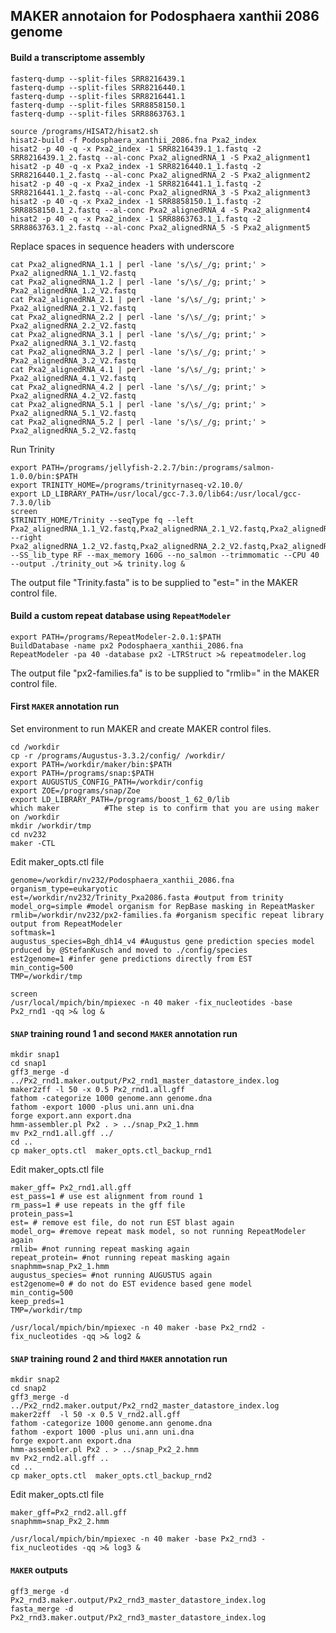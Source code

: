 ## MAKER annotaion for Podosphaera xanthii 2086 genome 

#### Build a transcriptome assembly

```ShellSession
fasterq-dump --split-files SRR8216439.1
fasterq-dump --split-files SRR8216440.1
fasterq-dump --split-files SRR8216441.1
fasterq-dump --split-files SRR8858150.1
fasterq-dump --split-files SRR8863763.1

source /programs/HISAT2/hisat2.sh
hisat2-build -f Podosphaera_xanthii_2086.fna Pxa2_index
hisat2 -p 40 -q -x Pxa2_index -1 SRR8216439.1_1.fastq -2 SRR8216439.1_2.fastq --al-conc Pxa2_alignedRNA_1 -S Pxa2_alignment1
hisat2 -p 40 -q -x Pxa2_index -1 SRR8216440.1_1.fastq -2 SRR8216440.1_2.fastq --al-conc Pxa2_alignedRNA_2 -S Pxa2_alignment2
hisat2 -p 40 -q -x Pxa2_index -1 SRR8216441.1_1.fastq -2 SRR8216441.1_2.fastq --al-conc Pxa2_alignedRNA_3 -S Pxa2_alignment3
hisat2 -p 40 -q -x Pxa2_index -1 SRR8858150.1_1.fastq -2 SRR8858150.1_2.fastq --al-conc Pxa2_alignedRNA_4 -S Pxa2_alignment4
hisat2 -p 40 -q -x Pxa2_index -1 SRR8863763.1_1.fastq -2 SRR8863763.1_2.fastq --al-conc Pxa2_alignedRNA_5 -S Pxa2_alignment5
```

Replace spaces in sequence headers with underscore
```ShellSession
cat Pxa2_alignedRNA_1.1 | perl -lane 's/\s/_/g; print;' > Pxa2_alignedRNA_1.1_V2.fastq
cat Pxa2_alignedRNA_1.2 | perl -lane 's/\s/_/g; print;' > Pxa2_alignedRNA_1.2_V2.fastq
cat Pxa2_alignedRNA_2.1 | perl -lane 's/\s/_/g; print;' > Pxa2_alignedRNA_2.1_V2.fastq
cat Pxa2_alignedRNA_2.2 | perl -lane 's/\s/_/g; print;' > Pxa2_alignedRNA_2.2_V2.fastq
cat Pxa2_alignedRNA_3.1 | perl -lane 's/\s/_/g; print;' > Pxa2_alignedRNA_3.1_V2.fastq
cat Pxa2_alignedRNA_3.2 | perl -lane 's/\s/_/g; print;' > Pxa2_alignedRNA_3.2_V2.fastq
cat Pxa2_alignedRNA_4.1 | perl -lane 's/\s/_/g; print;' > Pxa2_alignedRNA_4.1_V2.fastq
cat Pxa2_alignedRNA_4.2 | perl -lane 's/\s/_/g; print;' > Pxa2_alignedRNA_4.2_V2.fastq
cat Pxa2_alignedRNA_5.1 | perl -lane 's/\s/_/g; print;' > Pxa2_alignedRNA_5.1_V2.fastq
cat Pxa2_alignedRNA_5.2 | perl -lane 's/\s/_/g; print;' > Pxa2_alignedRNA_5.2_V2.fastq
```

Run Trinity
```ShellSession 
export PATH=/programs/jellyfish-2.2.7/bin:/programs/salmon-1.0.0/bin:$PATH
export TRINITY_HOME=/programs/trinityrnaseq-v2.10.0/
export LD_LIBRARY_PATH=/usr/local/gcc-7.3.0/lib64:/usr/local/gcc-7.3.0/lib 
screen
$TRINITY_HOME/Trinity --seqType fq --left Pxa2_alignedRNA_1.1_V2.fastq,Pxa2_alignedRNA_2.1_V2.fastq,Pxa2_alignedRNA_3.1_V2.fastq,Pxa2_alignedRNA_4.1_V2.fastq,Pxa2_alignedRNA_5.1_V2.fastq --right Pxa2_alignedRNA_1.2_V2.fastq,Pxa2_alignedRNA_2.2_V2.fastq,Pxa2_alignedRNA_3.2_V2.fastq,Pxa2_alignedRNA_4.2_V2.fastq,Pxa2_alignedRNA_5.2_V2.fastq --SS_lib_type RF --max_memory 160G --no_salmon --trimmomatic --CPU 40 --output ./trinity_out >& trinity.log &
```

The output file "Trinity.fasta" is to be supplied to "est=" in the MAKER control file.

#### Build a custom repeat database using `RepeatModeler`

```ShellSession
export PATH=/programs/RepeatModeler-2.0.1:$PATH
BuildDatabase -name px2 Podosphaera_xanthii_2086.fna
RepeatModeler -pa 40 -database px2 -LTRStruct >& repeatmodeler.log
```
The output file "px2-families.fa" is to be supplied to "rmlib=" in the MAKER control file.

#### First `MAKER` annotation run

Set environment to run MAKER and create MAKER control files.

```ShellSession
cd /workdir
cp -r /programs/Augustus-3.3.2/config/ /workdir/
export PATH=/workdir/maker/bin:$PATH
export PATH=/programs/snap:$PATH
export AUGUSTUS_CONFIG_PATH=/workdir/config
export ZOE=/programs/snap/Zoe
export LD_LIBRARY_PATH=/programs/boost_1_62_0/lib
which maker          #The step is to confirm that you are using maker on /workdir
mkdir /workdir/tmp
cd nv232
maker -CTL
```

Edit maker_opts.ctl file

```
genome=/workdir/nv232/Podosphaera_xanthii_2086.fna
organism_type=eukaryotic
est=/workdir/nv232/Trinity_Pxa2086.fasta #output from trinity
model_org=simple #model organism for RepBase masking in RepeatMasker
rmlib=/workdir/nv232/px2-families.fa #organism specific repeat library output from RepeatModeler 
softmask=1
augustus_species=Bgh_dh14_v4 #Augustus gene prediction species model prduced by @StefanKusch and moved to ./config/species
est2genome=1 #infer gene predictions directly from EST
min_contig=500
TMP=/workdir/tmp
```

```ShellSession
screen
/usr/local/mpich/bin/mpiexec -n 40 maker -fix_nucleotides -base Px2_rnd1 -qq >& log &
```
 
#### `SNAP` training round 1 and second `MAKER` annotation run

```
mkdir snap1
cd snap1
gff3_merge -d ../Px2_rnd1.maker.output/Px2_rnd1_master_datastore_index.log
maker2zff -l 50 -x 0.5 Px2_rnd1.all.gff 
fathom -categorize 1000 genome.ann genome.dna
fathom -export 1000 -plus uni.ann uni.dna
forge export.ann export.dna
hmm-assembler.pl Px2 . > ../snap_Px2_1.hmm
mv Px2_rnd1.all.gff ../
cd ..
cp maker_opts.ctl  maker_opts.ctl_backup_rnd1
```

Edit maker_opts.ctl file

```
maker_gff= Px2_rnd1.all.gff 
est_pass=1 # use est alignment from round 1
rm_pass=1 # use repeats in the gff file
protein_pass=1 
est= # remove est file, do not run EST blast again
model_org= #remove repeat mask model, so not running RepeatModeler again
rmlib= #not running repeat masking again
repeat_protein= #not running repeat masking again
snaphmm=snap_Px2_1.hmm
augustus_species= #not running AUGUSTUS again
est2genome=0 # do not do EST evidence based gene model
min_contig=500
keep_preds=1
TMP=/workdir/tmp
```

```ShellSession
/usr/local/mpich/bin/mpiexec -n 40 maker -base Px2_rnd2 -fix_nucleotides -qq >& log2 &
```

#### `SNAP` training round 2 and third `MAKER` annotation run 

```ShellSession
mkdir snap2
cd snap2
gff3_merge -d ../Px2_rnd2.maker.output/Px2_rnd2_master_datastore_index.log
maker2zff  -l 50 -x 0.5 V_rnd2.all.gff
fathom -categorize 1000 genome.ann genome.dna
fathom -export 1000 -plus uni.ann uni.dna
forge export.ann export.dna
hmm-assembler.pl Px2 . > ../snap_Px2_2.hmm
mv Px2_rnd2.all.gff ..
cd ..
cp maker_opts.ctl  maker_opts.ctl_backup_rnd2
```

Edit maker_opts.ctl file

```
maker_gff=Px2_rnd2.all.gff
snaphmm=snap_Px2_2.hmm
```

```ShellSession
/usr/local/mpich/bin/mpiexec -n 40 maker -base Px2_rnd3 -fix_nucleotides -qq >& log3 &
```


#### `MAKER` outputs
```ShellSession
gff3_merge -d Px2_rnd3.maker.output/Px2_rnd3_master_datastore_index.log
fasta_merge -d Px2_rnd3.maker.output/Px2_rnd3_master_datastore_index.log
```
